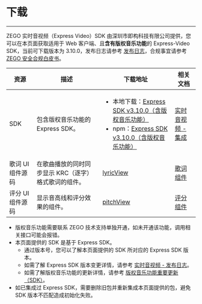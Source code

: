 # 下载

- - -

ZEGO 实时音视频（Express Video）SDK 由深圳市即构科技有限公司提供，您可以在本页面获取适用于 Web 客户端、且**含有版权音乐功能**的 Express-Video SDK，当前可下载版本为 3.10.0，发布日志请参考 [发布日志](/online-ktv-web/introduction/release-notes)，合规事宜请参考 [ZEGO 安全合规白皮书](https://doc-zh.zego.im/policies-and-agreements/zego-security-and-compliance-white-paper)。

| 资源 | 描述 | 下载地址 | 相关文档|
| ---- | ----| ----| ------ |
| SDK | 包含版权音乐功能的 Express SDK。| <ul><li>本地下载：[Express SDK v3.10.0（含版权音乐功能）](https://artifact-sdk.zego.im/webplatform/ZegoExpress-Web.zip)</li><li>npm：[Express SDK v3.10.0（含版权音乐功能）](https://www.npmjs.com/package/zego-express-engine-webrtc)</li></ul>| [实时音视频 - 集成](/real-time-video-web/quick-start/integrating-sdk) |
| 歌词 UI 组件源码 | 在歌曲播放的同时同步显示 KRC（逐字）格式歌词的组件。	| [lyricView](https://artifact-sdk.zego.im/webplatform/ZegoLyricView.zip)| [歌词组件](/online-ktv-web/zego-content-center/lyrics-display-component) |
| 评分 UI 组件源码 | 显示音高线和评分效果的组件。| [pitchView](https://artifact-sdk.zego.im/webplatform/ZegoPitchView.zip)| [评分组件](/online-ktv-web/zego-content-center/scoring-component) |


<Note title="说明">

- 版权音乐功能需要联系 ZEGO 技术支持单独开通，如未开通该功能，调用相关接口可能会报错。
- 本页面提供的 SDK 是基于 Express SDK。
    - 通过版本号，您可以了解本页面提供的 SDK 所对应的 Express SDK 版本。
    - 如需了解 Express SDK 版本变更详情，请参考 [实时音视频 - 发布日志](/real-time-video-web/client-sdk/release-notes)。
    - 如需了解版权音乐功能的更新详情，请参考 [版权音乐功能重要更新（SDK）](/online-ktv-web/introduction/release-notes)。
- 如已集成过 Express SDK，需要删除旧包并重新集成本页面提供的包，避免 SDK 版本不匹配造成初始化失败。

</Note>
